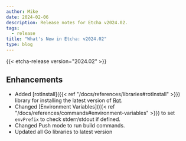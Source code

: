 ```yaml
---
author: Mike
date: 2024-02-06
description: Release notes for Etcha v2024.02.
tags:
  - release
title: "What's New in Etcha: v2024.02"
type: blog
---
```


{{< etcha-release version="2024.02" >}}

## Enhancements

- Added [rotInstall]({{< ref "/docs/references/libraries#rotInstall" >}}) library for installing the latest version of [Rot](https://rotx.dev).
- Changed [Environment Variables]({{< ref "/docs/references/commands#environment-variables" >}}) to set `envPrefix` to check stderr/stdout if defined.
- Changed Push mode to run build commands.
- Updated all Go libraries to latest version
